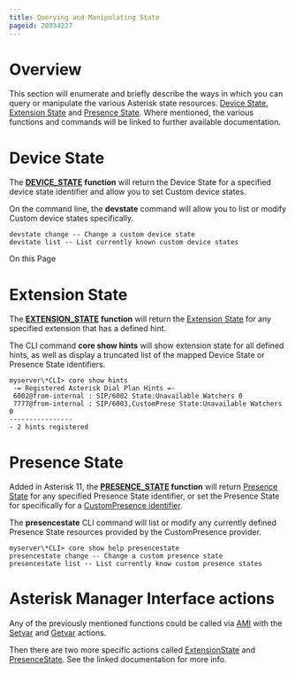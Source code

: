 ```yaml
---
title: Querying and Manipulating State
pageid: 28934227
---
```


Overview
========

This section will enumerate and briefly describe the ways in which you can query or manipulate the various Asterisk state resources. [Device State](/Fundamentals/Key-Concepts/States-and-Presence/Device-State), [Extension State](/Fundamentals/Key-Concepts/States-and-Presence/Extension-State-and-Hints) and [Presence State](/Fundamentals/Key-Concepts/States-and-Presence/Presence-State). Where mentioned, the various functions and commands will be linked to further available documentation.

Device State
============

The [**DEVICE_STATE**](/Asterisk-11-Function_DEVICE_STATE) **function** will return the Device State for a specified device state identifier and allow you to set Custom device states.

On the command line, the **devstate** command will allow you to list or modify Custom device states specifically.

```
devstate change -- Change a custom device state
devstate list -- List currently known custom device states

```

On this Page


Extension State
===============

The **[EXTENSION_STATE](/Asterisk-11-Function_EXTENSION_STATE)** **function** will return the [Extension State](/Fundamentals/Key-Concepts/States-and-Presence/Extension-State-and-Hints) for any specified extension that has a defined hint.

The CLI command **core show hints** will show extension state for all defined hints, as well as display a truncated list of the mapped Device State or Presence State identifiers.

```
myserver\*CLI> core show hints
 -= Registered Asterisk Dial Plan Hints =-
 6002@from-internal : SIP/6002 State:Unavailable Watchers 0
 7777@from-internal : SIP/6003,CustomPrese State:Unavailable Watchers 0
----------------
- 2 hints registered

```

Presence State
==============

Added in Asterisk 11, the **[PRESENCE_STATE](/Asterisk-11-Function_PRESENCE_STATE) function** will return [Presence State](/Fundamentals/Key-Concepts/States-and-Presence/Presence-State) for any specified Presence State identifier, or set the Presence State for specifically for a [CustomPresence identifier](/Fundamentals/Key-Concepts/States-and-Presence/Presence-State).

The **presencestate** CLI command will list or modify any currently defined Presence State resources provided by the CustomPresence provider.

```
myserver\*CLI> core show help presencestate 
presencestate change -- Change a custom presence state
presencestate list -- List currently know custom presence states

```



Asterisk Manager Interface actions
==================================

Any of the previously mentioned functions could be called via [AMI](/Asterisk-Manager-Interface--AMI-) with the [Setvar](/Asterisk-11-ManagerAction_Setvar) and [Getvar](/Asterisk-11-ManagerAction_Getvar) actions.

Then there are two more specific actions called [ExtensionState](/Asterisk-11-ManagerAction_ExtensionState) and [PresenceState](/Asterisk-11-ManagerAction_PresenceState). See the linked documentation for more info.

